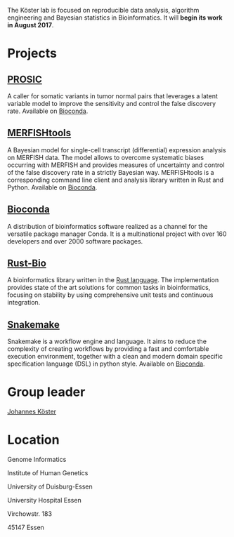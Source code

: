 The Köster lab is focused on reproducible data analysis, algorithm engineering and Bayesian statistics in Bioinformatics.
It will **begin its work in August 2017**.

# Projects

## [PROSIC](https://prosic.github.io)

A caller for somatic variants in tumor normal pairs that leverages a latent variable model to improve the sensitivity and control the false discovery rate. Available on [Bioconda](https://bioconda.github.io/recipes/prosic/README.html).

## [MERFISHtools](https://merfishtools.github.io)

A Bayesian model for single-cell transcript (differential) expression analysis on MERFISH data. The model allows to overcome systematic biases occurring with MERFISH and provides measures of uncertainty and control of the false discovery rate in a strictly Bayesian way. MERFISHtools is a corresponding command line client and analysis library written in Rust and Python. Available on [Bioconda](https://bioconda.github.io/recipes/merfishtools/README.html).

## [Bioconda](https://bioconda.github.io)

A distribution of bioinformatics software realized as a channel for the versatile package manager Conda. It is a multinational project with over 160 developers and over 2000 software packages.

## [Rust-Bio](https://rust-bio.github.io)

A bioinformatics library written in the [Rust language](https://rust-lang.org). The implementation provides state of the art solutions for common tasks in bioinformatics, focusing on stability by using comprehensive unit tests and continuous integration.

## [Snakemake](https://snakemake.bitbucket.io)

Snakemake is a workflow engine and language. It aims to reduce the complexity of creating workflows by providing a fast and comfortable execution environment, together with a clean and modern domain specific specification language (DSL) in python style. Available on [Bioconda](https://bioconda.github.io/recipes/snakemake/README.html).



# Group leader

[Johannes Köster](https://johanneskoester.bitbucket.io)


# Location
Genome Informatics

Institute of Human Genetics

University of Duisburg-Essen

University Hospital Essen

Virchowstr. 183

45147 Essen
